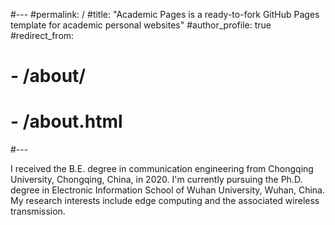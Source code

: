 #---
#permalink: /
#title: "Academic Pages is a ready-to-fork GitHub Pages template for academic personal websites"
#author_profile: true
#redirect_from: 
#  - /about/
# - /about.html
#---

I received the B.E. degree in communication engineering from Chongqing University, Chongqing, China, in 2020. I'm currently pursuing the Ph.D. degree in Electronic Information School of Wuhan University, Wuhan, China. My research interests include edge computing and the associated wireless transmission.


